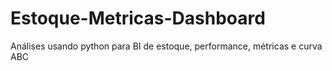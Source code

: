 # Estoque-Metricas-Dashboard
Análises usando python para BI de estoque, performance, métricas e curva ABC
